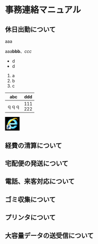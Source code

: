 # 事務連絡マニュアル
## 休日出勤について
aaa

aaa**bbb**、*ccc*

- d
- d

1. a
2. b
3. c

|abc|ddd
|---|---
|ｑｑｑ|111<br>222

![IEアイコン](img\IE.png)



## 経費の清算について
## 宅配便の発送について
## 電話、来客対応について
## ゴミ収集について
## プリンタについて
## 大容量データの送受信について